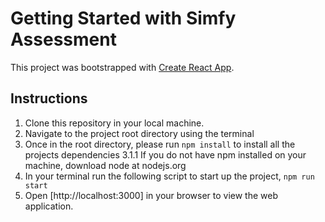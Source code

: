 # Getting Started with Simfy Assessment

This project was bootstrapped with [Create React App](https://github.com/facebook/create-react-app).

## Instructions

1. Clone this repository in your local machine.
2. Navigate to the project root directory using the terminal
3. Once in the root directory, please run `npm install` to install all the projects dependencies
    3.1.1 If you do not have npm installed on your machine, download node at nodejs.org
4. In your terminal run the following script to start up the project, `npm run start`
5. Open [http://localhost:3000] in your browser to view the web application.